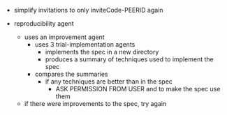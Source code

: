 - simplify invitations to only inviteCode-PEERID again

- reproducibility agent
  - uses an improvement agent
    - uses 3 trial-implementation agents
      - implements the spec in a new directory
      - produces a summary of techniques used to implement the spec
    - compares the summaries
      - if any techniques are better than in the spec
        - ASK PERMISSION FROM USER and to make the spec use them
  - if there were improvements to the spec, try again
